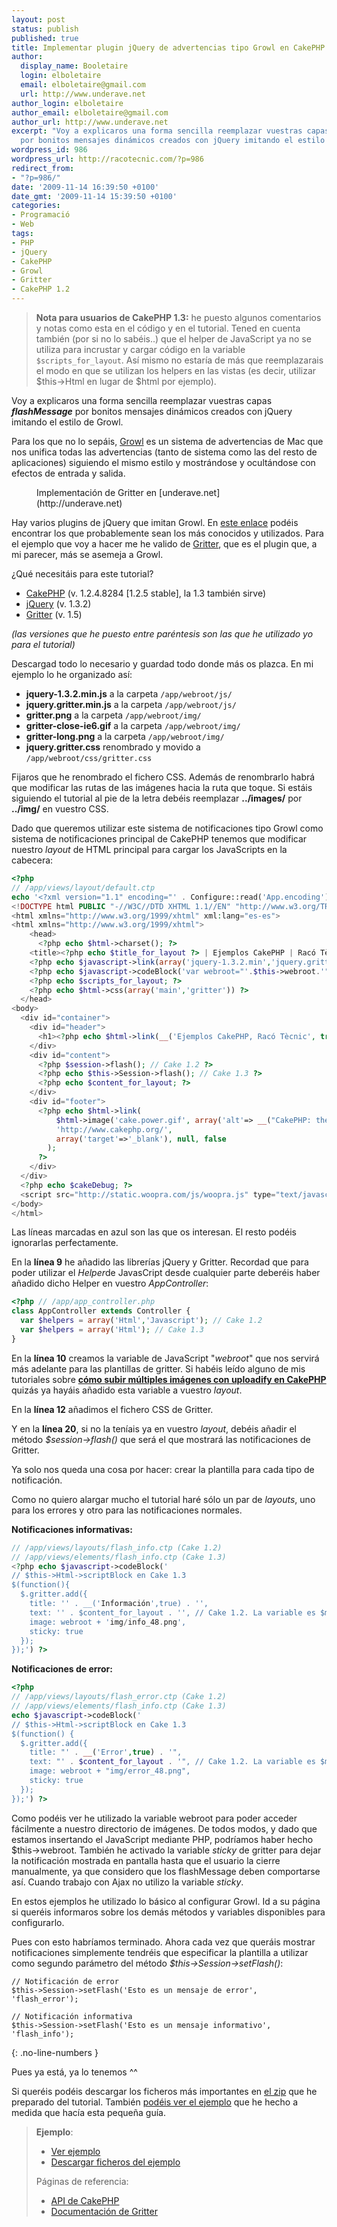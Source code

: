 ```yaml
---
layout: post
status: publish
published: true
title: Implementar plugin jQuery de advertencias tipo Growl en CakePHP
author:
  display_name: Booletaire
  login: elboletaire
  email: elboletaire@gmail.com
  url: http://www.underave.net
author_login: elboletaire
author_email: elboletaire@gmail.com
author_url: http://www.underave.net
excerpt: "Voy a explicaros una forma sencilla reemplazar vuestras capas flashMessage
  por bonitos mensajes dinámicos creados con jQuery imitando el estilo de Growl."
wordpress_id: 986
wordpress_url: http://racotecnic.com/?p=986
redirect_from:
- "?p=986/"
date: '2009-11-14 16:39:50 +0100'
date_gmt: '2009-11-14 15:39:50 +0100'
categories:
- Programació
- Web
tags:
- PHP
- jQuery
- CakePHP
- Growl
- Gritter
- CakePHP 1.2
---
```


> **Nota para usuarios de CakePHP 1.3:** he puesto algunos comentarios y notas
como esta en el código y en el tutorial. Tened en cuenta también (por si no lo
sabéis..) que el helper de JavaScript ya no se utiliza para incrustar y cargar
código en la variable `$scripts_for_layout`. Así mismo no estaría de más que
reemplazarais el modo en que se utilizan los helpers en las vistas (es decir,
utilizar $this->Html en lugar de $html por ejemplo).

Voy a explicaros una forma sencilla reemplazar vuestras capas _**flashMessage**_ por bonitos mensajes dinámicos creados con jQuery imitando el estilo de Growl.

Para los que no lo sepáis, <a rel="nofollow" href="http://www.growl.info/" target="_blank">Growl</a> es un sistema de advertencias de Mac que nos unifica todas las advertencias (tanto de sistema como las del resto de aplicaciones) siguiendo el mismo estilo y mostrándose y ocultándose con efectos de entrada y salida.

<figure>
  <a href="http://www.underave.net/barna23"><img src="http://blog.underave.net/wp-content/uploads/2009/11/gritter.png" alt="" /></a>
  <figcaption>
    Implementación de Gritter en [underave.net](http://underave.net)
  </figcaption>
</figure>

Hay varios plugins de jQuery que imitan Growl. En <a title="6 jQuery growl-like notification systems" rel="nofollow" href="http://webtoolkit4.me/2009/08/13/jquery-growl-likenotification-systems/" target="_blank">este enlace</a> podéis encontrar los que probablemente sean los más conocidos y utilizados. Para el ejemplo que voy a hacer me he valido de <a title="Gritter" rel="nofollow" href="http://boedesign.com/blog/2009/07/11/growl-for-jquery-gritter/" target="_blank">Gritter</a>, que es el plugin que, a mi parecer, más se asemeja a Growl.

<a id="more"></a><a id="more-986"></a>

¿Qué necesitáis para este tutorial?

- <a rel="nofollow" href="http://www.cakephp.org" target="_blank">CakePHP</a> (v. 1.2.4.8284 [1.2.5 stable], la 1.3 también sirve)
- <a rel="nofollow" href="http://www.jquery.com" target="_blank">jQuery</a> (v. 1.3.2)
- <a rel="nofollow" href="http://boedesign.com/blog/2009/07/11/growl-for-jquery-gritter/" target="_blank">Gritter</a> (v. 1.5)

_(las versiones que he puesto entre paréntesis son las que he utilizado yo para el tutorial)_

Descargad todo lo necesario y guardad todo donde más os plazca. En mi ejemplo lo he organizado así:

- **jquery-1.3.2.min.js** a la carpeta `/app/webroot/js/`
- **jquery.gritter.min.js** a la carpeta `/app/webroot/js/`
- **gritter.png** a la carpeta `/app/webroot/img/`
- **gritter-close-ie6.gif** a la carpeta `/app/webroot/img/`
- **gritter-long.png** a la carpeta `/app/webroot/img/`
- **jquery.gritter.css** renombrado y movido a `/app/webroot/css/gritter.css`

Fijaros que he renombrado el fichero CSS. Además de renombrarlo habrá que modificar las rutas de las imágenes hacia la ruta que toque. Si estáis siguiendo el tutorial al pie de la letra debéis reemplazar **../images/** por **../img/** en vuestro CSS.

Dado que queremos utilizar este sistema de notificaciones tipo Growl como sistema de notificaciones principal de CakePHP tenemos que modificar nuestro <em>layout</em> de HTML principal para cargar los JavaScripts en la cabecera:

~~~php
<?php
// /app/views/layout/default.ctp
echo '<?xml version="1.1" encoding="' . Configure::read('App.encoding') . '"?>'; ?>
<!DOCTYPE html PUBLIC "-//W3C//DTD XHTML 1.1//EN" "http://www.w3.org/TR/xhtml11/DTD/xhtml11.dtd">
<html xmlns="http://www.w3.org/1999/xhtml" xml:lang="es-es">
<html xmlns="http://www.w3.org/1999/xhtml">
    <head>
      <?php echo $html->charset(); ?>
    <title><?php echo $title_for_layout ?> | Ejemplos CakePHP | Racó Tècnic</title>
    <?php echo $javascript->link(array('jquery-1.3.2.min','jquery.gritter.min')) ?>
    <?php echo $javascript->codeBlock('var webroot="'.$this->webroot.'";') ?>
    <?php echo $scripts_for_layout; ?>
    <?php echo $html->css(array('main','gritter')) ?>
  </head>
<body>
  <div id="container">
    <div id="header">
      <h1><?php echo $html->link(__('Ejemplos CakePHP, Racó Tècnic', true), 'http://www.racotecnic.com'); ?></h1>
    </div>
    <div id="content">
      <?php $session->flash(); // Cake 1.2 ?>
      <?php echo $this->Session->flash(); // Cake 1.3 ?>
      <?php echo $content_for_layout; ?>
    </div>
    <div id="footer">
      <?php echo $html->link(
          $html->image('cake.power.gif', array('alt'=> __("CakePHP: the rapid development php framework", true), 'border'=>"0")),
          'http://www.cakephp.org/',
          array('target'=>'_blank'), null, false
        );
      ?>
    </div>
  </div>
  <?php echo $cakeDebug; ?>
  <script src="http://static.woopra.com/js/woopra.js" type="text/javascript"></script>
</body>
</html>
~~~

Las líneas marcadas en azul son las que os interesan. El resto podéis ignorarlas perfectamente.

En la **línea 9** he añadido las librerías jQuery y Gritter. Recordad que para poder utilizar el <em>Helper</em>de JavasCript desde cualquier parte deberéis haber añadido dicho Helper en vuestro <em>AppController</em>:

~~~php
<?php // /app/app_controller.php
class AppController extends Controller {
  var $helpers = array('Html','Javascript'); // Cake 1.2
  var $helpers = array('Html'); // Cake 1.3
}
~~~

En la **línea 10** creamos la variable de JavaScript "<em>webroot</em>" que nos servirá más adelante para las plantillas de gritter. Si habéis leído alguno de mis tutoriales sobre <a title="Subida de ficheros con uploadify y validación Ajax en CakePHP" href="http://www.racotecnic.com/2009/10/subida-de-ficheros-con-uploadify-y-validacion-ajax-en-cakephp/">**cómo subir múltiples imágenes con uploadify en CakePHP**</a> quizás ya hayáis añadido esta variable a vuestro <em>layout</em>.

En la **línea 12** añadimos el fichero CSS de Gritter.

Y en la **línea 20**, si no la teníais ya en vuestro <em>layout</em>, debéis añadir el método <em>$session->flash()</em> que será el que mostrará las notificaciones de Gritter.

Ya solo nos queda una cosa por hacer: crear la plantilla para cada tipo de notificación.

Como no quiero alargar mucho el tutorial haré sólo un par de <em>layouts</em>, uno para los errores y otro para las notificaciones normales.

**Notificaciones informativas:**

~~~php
// /app/views/layouts/flash_info.ctp (Cake 1.2)
// /app/views/elements/flash_info.ctp (Cake 1.3)
<?php echo $javascript->codeBlock('
// $this->Html->scriptBlock en Cake 1.3
$(function(){
  $.gritter.add({
    title: '' . __('Información',true) . '',
    text: '' . $content_for_layout . '', // Cake 1.2. La variable es $message en la 1.3
    image: webroot + 'img/info_48.png',
    sticky: true
  });
});') ?>
~~~

**Notificaciones de error:**

~~~php
<?php
// /app/views/layouts/flash_error.ctp (Cake 1.2)
// /app/views/elements/flash_info.ctp (Cake 1.3)
echo $javascript->codeBlock('
// $this->Html->scriptBlock en Cake 1.3
$(function() {
  $.gritter.add({
    title: "' . __('Error',true) . '",
    text: "' . $content_for_layout . '", // Cake 1.2. La variable es $message en la 1.3
    image: webroot + "img/error_48.png",
    sticky: true
  });
});') ?>
~~~

Como podéis ver he utilizado la variable webroot para poder acceder fácilmente a nuestro directorio de imágenes. De todos modos, y dado que estamos insertando el JavaScript mediante PHP, podríamos haber hecho $this->webroot. También he activado la variable <em>sticky</em> de gritter para dejar la notificación mostrada en pantalla hasta que el usuario la cierre manualmente, ya que considero que los flashMessage deben comportarse así. Cuando trabajo con Ajax no utilizo la variable <em>sticky</em>.

En estos ejemplos he utilizado lo básico al configurar Growl. Id a su página si queréis informaros sobre los demás métodos y variables disponibles para configurarlo.

Pues con esto habríamos terminado. Ahora cada vez que queráis mostrar notificaciones simplemente tendréis que especificar la plantilla a utilizar como segundo parámetro del método <em>$this->Session->setFlash()</em>:

~~~php?start_inline=1
// Notificación de error
$this->Session->setFlash('Esto es un mensaje de error', 'flash_error');

// Notificación informativa
$this->Session->setFlash('Esto es un mensaje informativo', 'flash_info');
~~~
{: .no-line-numbers }

Pues ya está, ya lo tenemos ^^

Si queréis podéis descargar los ficheros más importantes en <a href="http://www.racotecnic.com/tutorials/2009/11/growl_cake.zip">el zip</a> que he preparado del tutorial. También <a href="http://www.racotecnic.com/tutorials/cake/pages/growl">podéis ver el ejemplo</a> que he hecho a medida que hacía esta pequeña guía.

> **Ejemplo**:
>
> - <a href="http://www.racotecnic.com/tutorials/cake/pages/growl">Ver ejemplo</a>
> - <a href="http://www.racotecnic.com/tutorials/2009/11/growl_cake.zip">Descargar ficheros del ejemplo</a>
>
> Páginas de referencia:
>
> - <a href="http://api.cakephp.org" target="_blank">API de CakePHP</a>
> - <a rel="nofollow" href="http://boedesign.com/blog/2009/07/11/growl-for-jquery-gritter/" target="_blank">Documentación de Gritter</a>
